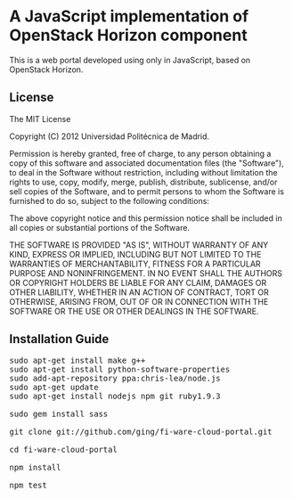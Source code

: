 # A JavaScript implementation of OpenStack Horizon component 

This is a web portal developed using only in JavaScript, based on OpenStack Horizon.


## License

The MIT License

Copyright (C) 2012 Universidad Politécnica de Madrid.

Permission is hereby granted, free of charge, to any person obtaining a copy of this software and associated documentation files (the "Software"), to deal in the Software without restriction, including without limitation the rights to use, copy, modify, merge, publish, distribute, sublicense, and/or sell copies of the Software, and to permit persons to whom the Software is furnished to do so, subject to the following conditions:

The above copyright notice and this permission notice shall be included in all copies or substantial portions of the Software.

THE SOFTWARE IS PROVIDED "AS IS", WITHOUT WARRANTY OF ANY KIND, EXPRESS OR IMPLIED, INCLUDING BUT NOT LIMITED TO THE WARRANTIES OF MERCHANTABILITY, FITNESS FOR A PARTICULAR PURPOSE AND NONINFRINGEMENT. IN NO EVENT SHALL THE AUTHORS OR COPYRIGHT HOLDERS BE LIABLE FOR ANY CLAIM, DAMAGES OR OTHER LIABILITY, WHETHER IN AN ACTION OF CONTRACT, TORT OR OTHERWISE, ARISING FROM, OUT OF OR IN CONNECTION WITH THE SOFTWARE OR THE USE OR OTHER DEALINGS IN THE SOFTWARE.

## Installation Guide

<pre>
sudo apt-get install make g++
sudo apt-get install python-software-properties
sudo add-apt-repository ppa:chris-lea/node.js
sudo apt-get update
sudo apt-get install nodejs npm git ruby1.9.3‏

sudo gem install sass

git clone git://github.com/ging/fi-ware-cloud-portal.git

cd fi-ware-cloud-portal

npm install

npm test
</pre>
